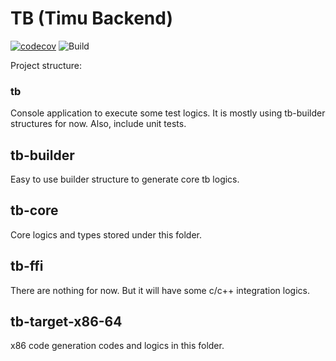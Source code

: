 # TB (Timu Backend)

[![codecov](https://codecov.io/gh/erhanbaris/tb/graph/badge.svg?token=FCQFCF5USU)](https://codecov.io/gh/erhanbaris/tb)
![Build](https://github.com/erhanbaris/tb/actions/workflows/rust.yml/badge.svg)

Project structure:


### tb
Console application to execute some test logics. It is mostly using tb-builder structures for now. Also, include unit tests.

## tb-builder
Easy to use builder structure to generate core tb logics.

## tb-core
Core logics and types stored under this folder.

## tb-ffi
There are nothing for now. But it will have some c/c++ integration logics.

## tb-target-x86-64
x86 code generation codes and logics in this folder.
